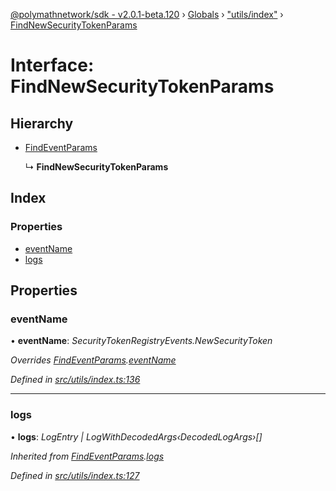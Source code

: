 [@polymathnetwork/sdk - v2.0.1-beta.120](../README.md) › [Globals](../globals.md) › ["utils/index"](../modules/_utils_index_.md) › [FindNewSecurityTokenParams](_utils_index_.findnewsecuritytokenparams.md)

# Interface: FindNewSecurityTokenParams

## Hierarchy

- [FindEventParams](_utils_index_.findeventparams.md)

  ↳ **FindNewSecurityTokenParams**

## Index

### Properties

- [eventName](_utils_index_.findnewsecuritytokenparams.md#eventname)
- [logs](_utils_index_.findnewsecuritytokenparams.md#logs)

## Properties

### eventName

• **eventName**: _SecurityTokenRegistryEvents.NewSecurityToken_

_Overrides [FindEventParams](_utils_index_.findeventparams.md).[eventName](_utils_index_.findeventparams.md#eventname)_

_Defined in [src/utils/index.ts:136](https://github.com/PolymathNetwork/polymath-sdk/blob/1da5bc5/src/utils/index.ts#L136)_

---

### logs

• **logs**: _LogEntry | LogWithDecodedArgs‹DecodedLogArgs›[]_

_Inherited from [FindEventParams](_utils_index_.findeventparams.md).[logs](_utils_index_.findeventparams.md#logs)_

_Defined in [src/utils/index.ts:127](https://github.com/PolymathNetwork/polymath-sdk/blob/1da5bc5/src/utils/index.ts#L127)_
